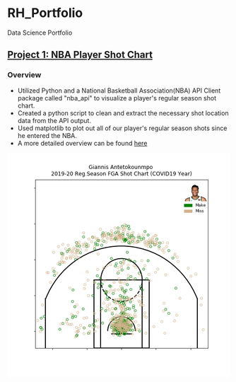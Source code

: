 # RH_Portfolio
Data Science Portfolio

## [Project 1: NBA Player Shot Chart](https://github.com/rhan9/nba_player_shotchart)
### Overview
* Utilized Python and a National Basketball Association(NBA) API Client package called "nba_api" to visualize a player's regular season shot chart. 
* Created a python script to clean and extract the necessary shot location data from the API output.
* Used matplotlib to plot out all of our player's regular season shots since he entered the NBA. 
* A more detailed overview can be found [here](https://spatial-data-discovery.github.io/project-rhan9.html)

![](https://github.com/rhan9/RH_Portfolio/blob/main/images/GA19.png)



